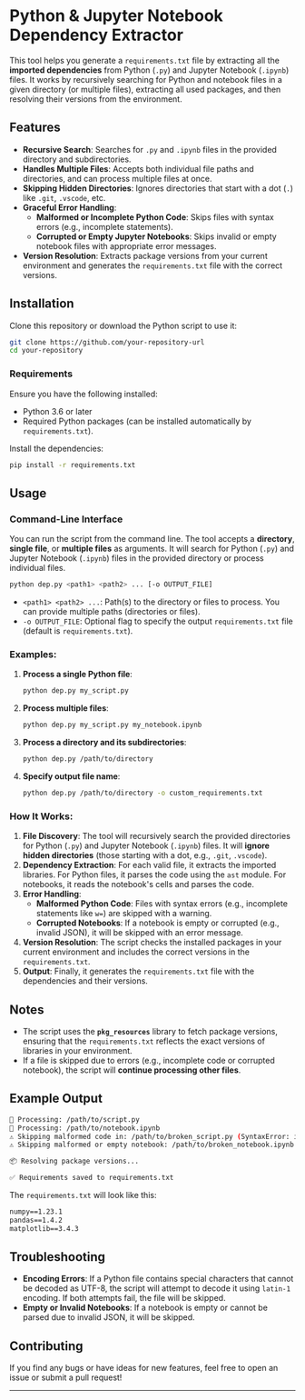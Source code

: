 # Python & Jupyter Notebook Dependency Extractor

This tool helps you generate a `requirements.txt` file by extracting all the **imported dependencies** from Python (`.py`) and Jupyter Notebook (`.ipynb`) files. It works by recursively searching for Python and notebook files in a given directory (or multiple files), extracting all used packages, and then resolving their versions from the environment.

## Features

- **Recursive Search**: Searches for `.py` and `.ipynb` files in the provided directory and subdirectories.
- **Handles Multiple Files**: Accepts both individual file paths and directories, and can process multiple files at once.
- **Skipping Hidden Directories**: Ignores directories that start with a dot (`.`) like `.git`, `.vscode`, etc.
- **Graceful Error Handling**:
  - **Malformed or Incomplete Python Code**: Skips files with syntax errors (e.g., incomplete statements).
  - **Corrupted or Empty Jupyter Notebooks**: Skips invalid or empty notebook files with appropriate error messages.
- **Version Resolution**: Extracts package versions from your current environment and generates the `requirements.txt` file with the correct versions.

## Installation

Clone this repository or download the Python script to use it:

```bash
git clone https://github.com/your-repository-url
cd your-repository
```

### Requirements

Ensure you have the following installed:
- Python 3.6 or later
- Required Python packages (can be installed automatically by `requirements.txt`).

Install the dependencies:

```bash
pip install -r requirements.txt
```

## Usage

### Command-Line Interface

You can run the script from the command line. The tool accepts a **directory**, **single file**, or **multiple files** as arguments. It will search for Python (`.py`) and Jupyter Notebook (`.ipynb`) files in the provided directory or process individual files.

```bash
python dep.py <path1> <path2> ... [-o OUTPUT_FILE]
```

- `<path1> <path2> ...`: Path(s) to the directory or files to process. You can provide multiple paths (directories or files).
- `-o OUTPUT_FILE`: Optional flag to specify the output `requirements.txt` file (default is `requirements.txt`).

### Examples:

1. **Process a single Python file**:
    ```bash
    python dep.py my_script.py
    ```

2. **Process multiple files**:
    ```bash
    python dep.py my_script.py my_notebook.ipynb
    ```

3. **Process a directory and its subdirectories**:
    ```bash
    python dep.py /path/to/directory
    ```

4. **Specify output file name**:
    ```bash
    python dep.py /path/to/directory -o custom_requirements.txt
    ```

### How It Works:

1. **File Discovery**: The tool will recursively search the provided directories for Python (`.py`) and Jupyter Notebook (`.ipynb`) files. It will **ignore hidden directories** (those starting with a dot, e.g., `.git`, `.vscode`).
2. **Dependency Extraction**: For each valid file, it extracts the imported libraries. For Python files, it parses the code using the `ast` module. For notebooks, it reads the notebook's cells and parses the code.
3. **Error Handling**:
   - **Malformed Python Code**: Files with syntax errors (e.g., incomplete statements like `w=`) are skipped with a warning.
   - **Corrupted Notebooks**: If a notebook is empty or corrupted (e.g., invalid JSON), it will be skipped with an error message.
4. **Version Resolution**: The script checks the installed packages in your current environment and includes the correct versions in the `requirements.txt`.
5. **Output**: Finally, it generates the `requirements.txt` file with the dependencies and their versions.

## Notes

- The script uses the **`pkg_resources`** library to fetch package versions, ensuring that the `requirements.txt` reflects the exact versions of libraries in your environment.
- If a file is skipped due to errors (e.g., incomplete code or corrupted notebook), the script will **continue processing other files**.

## Example Output

```bash
📂 Processing: /path/to/script.py
📓 Processing: /path/to/notebook.ipynb
⚠️ Skipping malformed code in: /path/to/broken_script.py (SyntaxError: invalid syntax)
⚠️ Skipping malformed or empty notebook: /path/to/broken_notebook.ipynb (Error: Expecting value: line 1 column 1 (char 0))

📦 Resolving package versions...

✅ Requirements saved to requirements.txt
```

The `requirements.txt` will look like this:

```txt
numpy==1.23.1
pandas==1.4.2
matplotlib==3.4.3
```

## Troubleshooting

- **Encoding Errors**: If a Python file contains special characters that cannot be decoded as UTF-8, the script will attempt to decode it using `latin-1` encoding. If both attempts fail, the file will be skipped.
- **Empty or Invalid Notebooks**: If a notebook is empty or cannot be parsed due to invalid JSON, it will be skipped.

## Contributing

If you find any bugs or have ideas for new features, feel free to open an issue or submit a pull request!

---
